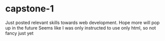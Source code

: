 # capstone-1
Just posted relevant skills towards web development. Hope more will pop up in the future
Seems like I was only instructed to use only html, so not fancy just yet
